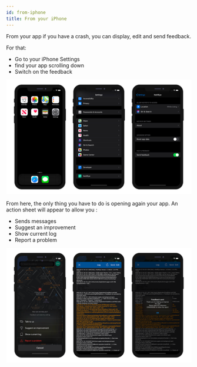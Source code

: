 ```yaml
---
id: from-iphone
title: From your iPhone
---
```


From your app if you have a crash, you can display, edit and send feedback. 

For that:
* Go to your iPhone Settings
* find your app scrolling down
* Switch on the feedback

![Activate feedback and logs](img/activate-feedback-logs.png)

From here, the only thing you have to do is opening again your app. An action sheet will appear to allow you :
* Sends messages
* Suggest an improvement
* Show current log
* Report a problem

![Display and send logs](img/display-send-logs.png)


